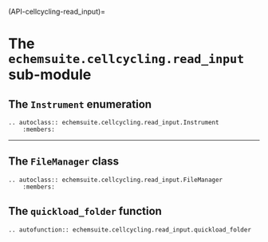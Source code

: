 (API-cellcycling-read_input)=
# The `echemsuite.cellcycling.read_input` sub-module

## The `Instrument` enumeration

```{eval-rst}
.. autoclass:: echemsuite.cellcycling.read_input.Instrument
    :members:
```

---

## The `FileManager` class

```{eval-rst}
.. autoclass:: echemsuite.cellcycling.read_input.FileManager
    :members:
```

## The `quickload_folder` function

```{eval-rst}
.. autofunction:: echemsuite.cellcycling.read_input.quickload_folder
```